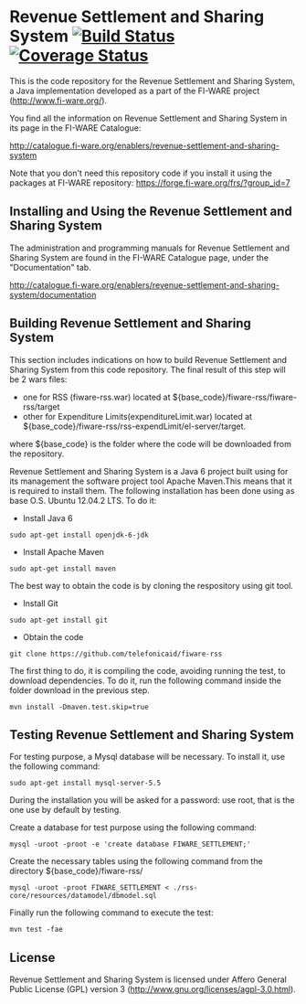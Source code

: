 
# Revenue Settlement and Sharing System [![Build Status](https://travis-ci.org/telefonicaid/fiware-rss.svg)](https://travis-ci.org/telefonicaid/fiware-rss) [![Coverage Status](https://coveralls.io/repos/agc327/fiware-rss/badge.png?branch=develop)](https://coveralls.io/r/agc327/fiware-rss?branch=develop)


This is the code repository for the Revenue Settlement and Sharing System, a Java implementation developed as a part of the FI-WARE project (http://www.fi-ware.org/).

You find all the information on Revenue Settlement and Sharing System in its page in the FI-WARE Catalogue:

http://catalogue.fi-ware.org/enablers/revenue-settlement-and-sharing-system

Note that you don't need this repository code if you install it using the packages at FI-WARE repository: https://forge.fi-ware.org/frs/?group_id=7  


## Installing and Using the Revenue Settlement and Sharing System

The administration and programming manuals for Revenue Settlement and Sharing System are found in the FI-WARE Catalogue page,
under the "Documentation" tab.

http://catalogue.fi-ware.org/enablers/revenue-settlement-and-sharing-system/documentation


## Building Revenue Settlement and Sharing System

This section includes indications on how to build Revenue Settlement and Sharing System from this code repository.
The final result of this step will be 2 wars files: 
* one for RSS (fiware-rss.war) located at ${base_code}/fiware-rss/fiware-rss/target
* other for Expenditure Limits(expenditureLimit.war) located at ${base_code}/fiware-rss/rss-expendLimit/el-server/target.

where ${base_code} is the folder where the code will be downloaded from the repository.


Revenue Settlement and Sharing System is a Java 6 project built using for its management the software project tool Apache Maven.This means that it is required to install them. The following installation  has been done using as base O.S. Ubuntu 12.04.2 LTS. To do it:

* Install Java 6

```
sudo apt-get install openjdk-6-jdk
```

* Install Apache Maven

```
sudo apt-get install maven
```

The best way to obtain the code is by cloning the respository using git tool. 

* Install Git

```
sudo apt-get install git
```

* Obtain the code

```
git clone https://github.com/telefonicaid/fiware-rss
```

The first thing to do, it is compiling the code, avoiding running the test, to download dependencies. 
To do it, run the following command inside the folder download in the previous step.

```
mvn install -Dmaven.test.skip=true
```

## Testing Revenue Settlement and Sharing System

For testing purpose, a Mysql database will be necessary. To install it, use the following command:

```
sudo apt-get install mysql-server-5.5
```

During the installation you will be asked for a password: use root, that is the one use by default by testing.

Create a database for test purpose using the following command:

```
mysql -uroot -proot -e 'create database FIWARE_SETTLEMENT;'
```

Create the necessary tables using the following command from the directory ${base_code}/fiware-rss/

```
mysql -uroot -proot FIWARE_SETTLEMENT < ./rss-core/resources/datamodel/dbmodel.sql
```

Finally run the following command to execute the test:

```
mvn test -fae
```


## License

Revenue Settlement and Sharing System is licensed under Affero General Public License (GPL) version 3 (http://www.gnu.org/licenses/agpl-3.0.html).

